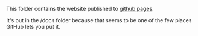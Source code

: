 This folder contains the website published to [github pages](https://kbrose.github.io/chorus/).

It's put in the /docs folder because that seems to be one of the few places GitHub lets you put it.
